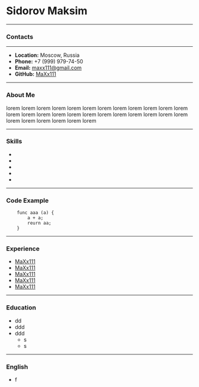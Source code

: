 # Sidorov Maksim
***
### Contacts
***
- **Location:** Moscow, Russia
- **Phone:** +7 (999) 979-74-50
- **Email:** maxx111@gmail.com
- **GitHub:** [MaXx111](https://github.com/MaXx111)
***
### About Me
lorem lorem lorem lorem lorem lorem lorem lorem lorem lorem lorem lorem lorem lorem lorem lorem lorem lorem lorem lorem lorem lorem lorem lorem lorem lorem lorem lorem lorem lorem
***
### Skills
-
-
-
-
-
***
### Code Example
```
    func aaa (a) {
        a + a;
        reurn aa;
    }
```
***
### Experience
- [MaXx111](https://github.com/MaXx111)
- [MaXx111](https://github.com/MaXx111)
- [MaXx111](https://github.com/MaXx111)
- [MaXx111](https://github.com/MaXx111)
- [MaXx111](https://github.com/MaXx111)
***
### Education
- dd
- ddd
- ddd
    - s
    - s
***
### English
- f